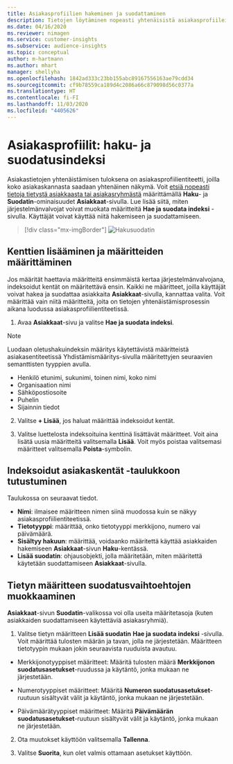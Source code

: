 ```yaml
---
title: Asiakasprofiilien hakeminen ja suodattaminen
description: Tietojen löytäminen nopeasti yhtenäisistä asiakasprofiileista ja määritettyjen määritteiden suodattaminen.
ms.date: 04/16/2020
ms.reviewer: nimagen
ms.service: customer-insights
ms.subservice: audience-insights
ms.topic: conceptual
author: m-hartmann
ms.author: mhart
manager: shellyha
ms.openlocfilehash: 1842ad333c23bb155abc89167556163ae79cdd34
ms.sourcegitcommit: cf9b78559ca189d4c2086a66c879098d56c0377a
ms.translationtype: HT
ms.contentlocale: fi-FI
ms.lasthandoff: 11/03/2020
ms.locfileid: "4405626"
---
```

# <a name="customer-profiles-search--filter-index"></a>Asiakasprofiilit: haku- ja suodatusindeksi

Asiakastietojen yhtenäistämisen tuloksena on asiakasprofiilientiteetti, joilla koko asiakaskannasta saadaan yhtenäinen näkymä. Voit [etsiä nopeasti tietoja tietystä asiakkaasta tai asiakasryhmästä](customer-profiles.md) määrittämällä **Haku**- ja **Suodatin**-ominaisuudet **Asiakkaat**-sivulla. Lue lisää siitä, miten järjestelmänvalvojat voivat muokata määritteitä **Hae ja suodata indeksi** -sivulla. Käyttäjät voivat käyttää niitä hakemiseen ja suodattamiseen.

> [!div class="mx-imgBorder"]
> ![Hakusuodatin](media/search-filter.png "Hakusuodatin")

## <a name="add-fields-and-specify-attributes"></a>Kenttien lisääminen ja määritteiden määrittäminen

Jos määrität haettavia määritteitä ensimmäistä kertaa järjestelmänvalvojana, indeksoidut kentät on määritettävä ensin. Kaikki ne määritteet, joilla käyttäjät voivat hakea ja suodattaa asiakkaita **Asiakkaat**-sivulla, kannattaa valita. Voit määrittää vain niitä määritteitä, joita on tietojen yhtenäistämisprosessin aikana luodussa asiakasprofiilientiteetissä.

1. Avaa **Asiakkaat**-sivu ja valitse **Hae ja suodata indeksi**.

> [!NOTE]
> Luodaan oletushakuindeksin määritys käytettävistä määritteistä asiakasentiteetissä Yhdistämismääritys-sivulla määritettyjen seuraavien semanttisten tyyppien avulla.
> - Henkilö etunimi, sukunimi, toinen nimi, koko nimi
> - Organisaation nimi
> - Sähköpostiosoite
> - Puhelin
> - Sijainnin tiedot

2. Valitse **+ Lisää**, jos haluat määrittää indeksoidut kentät.

3. Valitse luettelosta indeksoituina kenttinä lisättävät määritteet. Voit aina lisätä uusia määritteitä valitsemalla **Lisää**. Voit myös poistaa valitsemasi määritteet valitsemalla **Poista**-symbolin.

## <a name="explore-the-indexed-customer-fields-table"></a>Indeksoidut asiakaskentät -taulukkoon tutustuminen

Taulukossa on seuraavat tiedot.

- **Nimi**: ilmaisee määritteen nimen siinä muodossa kuin se näkyy asiakasprofiilientiteetissä.
- **Tietotyyppi**: määrittää, onko tietotyyppi merkkijono, numero vai päivämäärä.
- **Sisältyy hakuun**: määrittää, voidaanko määritettä käyttää asiakkaiden hakemiseen **Asiakkaat**-sivun **Haku**-kentässä.
- **Lisää suodatin**: ohjausobjekti, jolla määritetään, miten määritettä käytetään suodattamiseen **Asiakkaat**-sivulla.

## <a name="editing-filtering-options-for-a-given-attribute"></a>Tietyn määritteen suodatusvaihtoehtojen muokkaaminen

**Asiakkaat**-sivun **Suodatin**-valikossa voi olla useita määritetasoja (kuten asiakkaiden suodattamiseen käytettäviä asiakasryhmiä).

1. Valitse tietyn määritteen **Lisää suodatin** **Hae ja suodata indeksi** -sivulla. Voit määrittää tulosten määrän ja tavan, jolla ne järjestetään. Määritteen tietotyypin mukaan jokin seuraavista ruuduista avautuu.

- Merkkijonotyyppiset määritteet: Määritä tulosten määrä **Merkkijonon suodatusasetukset**-ruudussa ja käytäntö, jonka mukaan ne järjestetään.

- Numerotyyppiset määritteet: Määritä **Numeron suodatusasetukset**-ruutuun sisältyvät välit ja käytäntö, jonka mukaan ne järjestetään.

- Päivämäärätyyppiset määritteet: Määritä **Päivämäärän suodatusasetukset**-ruutuun sisältyvät välit ja käytäntö, jonka mukaan ne järjestetään.

2. Ota muutokset käyttöön valitsemalla **Tallenna**.

3. Valitse **Suorita**, kun olet valmis ottamaan asetukset käyttöön.
